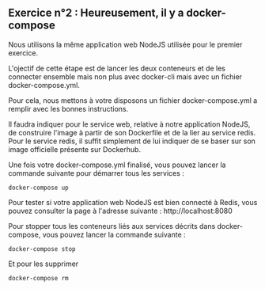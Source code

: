 ## Exercice n°2 : Heureusement, il y a docker-compose

Nous utilisons la même application web NodeJS utilisée pour le premier exercice.

L'ojectif de cette étape est de lancer les deux conteneurs et de les connecter ensemble mais non plus avec docker-cli mais avec un fichier docker-compose.yml.

Pour cela, nous mettons à votre disposons un fichier docker-compose.yml a remplir avec les bonnes instructions.

Il faudra indiquer pour le service web, relative à notre application NodeJS, de construire l'image à partir de son Dockerfile et de la lier au service redis. Pour le service redis, il suffit simplement de lui indiquer de se baser sur son image officielle présente sur Dockerhub.

Une fois votre docker-compose.yml finalisé, vous pouvez lancer la commande suivante pour démarrer tous les services :
```
docker-compose up
```

Pour tester si votre application web NodeJS est bien connecté à Redis, vous pouvez consulter la page à l'adresse suivante : http://localhost:8080

Pour stopper tous les conteneurs liés aux services décrits dans docker-compose, vous pouvez lancer la commande suivante :
```
docker-compose stop
```
Et pour les supprimer
```
docker-compose rm
```
